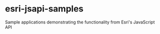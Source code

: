 esri-jsapi-samples
==================

Sample applications demonstrating the functionality from Esri's JavaScript API

